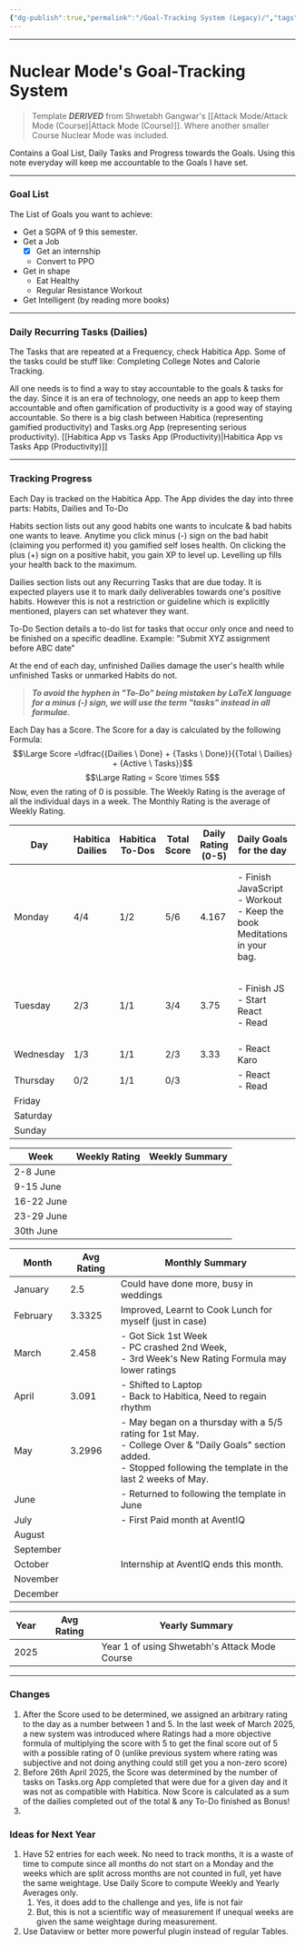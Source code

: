 ```yaml
---
{"dg-publish":true,"permalink":"/Goal-Tracking System (Legacy)/","tags":["Productivity"]}
---
```



---
# Nuclear Mode's Goal-Tracking System
> Template ***DERIVED*** from Shwetabh Gangwar's [[Attack Mode/Attack Mode (Course)\|Attack Mode (Course)]]. Where another smaller Course Nuclear Mode was included.

Contains a Goal List, Daily Tasks and Progress towards the Goals.
Using this note everyday will keep me accountable to the Goals I have set.

---
### Goal List
The List of Goals you want to achieve:
- Get a SGPA of 9 this semester.
- Get a Job
	- [x] Get an internship
	- Convert to PPO
- Get in shape
	- Eat Healthy
	- Regular Resistance Workout
- Get Intelligent (by reading more books)

---
### Daily Recurring Tasks (Dailies)
The Tasks that are repeated at a Frequency, check Habitica App. Some of the tasks could be stuff like: Completing College Notes and Calorie Tracking.

All one needs is to find a way to stay accountable to the goals & tasks for the day. Since it is an era of technology, one needs an app to keep them accountable and often gamification of productivity is a good way of staying accountable. 
So there is a big clash between Habitica (representing gamified productivity) and Tasks.org App (representing serious productivity).
[[Habitica App vs Tasks App (Productivity)\|Habitica App vs Tasks App (Productivity)]]

---
### Tracking Progress
Each Day is tracked on the Habitica App. 
The App divides the day into three parts: Habits, Dailies and To-Do

Habits section lists out any good habits one wants to inculcate & bad habits one wants to leave. Anytime you click minus (-) sign on the bad habit (claiming you performed it) you gamified self loses health. On clicking the plus (+) sign on a positive habit, you gain XP to level up. Levelling up fills your health back to the maximum.

Dailies section lists out any Recurring Tasks that are due today. It is expected players use it to mark daily deliverables towards one's positive habits. However this is not a restriction or guideline which is explicitly mentioned, players can set whatever they want.

To-Do Section details a to-do list for tasks that occur only once and need to be finished on a specific deadline. Example: "Submit XYZ assignment before ABC date"

At the end of each day, unfinished Dailies damage the user's health while unfinished Tasks or unmarked Habits do not.

> ***To avoid the hyphen in "To-Do" being mistaken by LaTeX language for a minus (-) sign, we will use the term "tasks" instead in all formulae.***

Each Day has a Score. The Score for a day is calculated by the following Formula:
$$\Large Score =\dfrac{{Dailies \ Done} + {Tasks \ Done}}{{Total \ Dailies} + {Active \ Tasks}}$$
$$\Large Rating = Score \times 5$$
Now, even the rating of 0 is possible.
The Weekly Rating is the average of all the individual days in a week. The Monthly Rating is the average of Weekly Rating.

| Day       | Habitica Dailies | Habitica To-Dos | Total<br>Score | Daily Rating <br>(0-5) | Daily Goals for the day                                                      | Daily Summary of the day                                                              |
| --------- | ---------------- | --------------- | -------------- | ---------------------- | ---------------------------------------------------------------------------- | ------------------------------------------------------------------------------------- |
| Monday    | 4/4              | 1/2             | 5/6            | 4.167                  | - Finish JavaScript<br>- Workout<br>- Keep the book Meditations in your bag. | - Workout done<br>- Couldn't finish JavaScript.<br>- Kept the book Meditations in bag |
| Tuesday   | 2/3              | 1/1             | 3/4            | 3.75                   | - Finish JS<br>- Start React<br>- Read                                       | - Finished JS<br>- Started React<br>- Read some                                       |
| Wednesday | 1/3              | 1/1             | 2/3            | 3.33                   | - React Karo<br>                                                             | - React Ki                                                                            |
| Thursday  | 0/2              | 1/1             | 0/3            |                        | - React<br>- Read                                                            | - React                                                                               |
| Friday    |                  |                 |                |                        |                                                                              |                                                                                       |
| Saturday  |                  |                 |                |                        |                                                                              |                                                                                       |
| Sunday    |                  |                 |                |                        |                                                                              |                                                                                       |


| Week       | Weekly Rating | Weekly Summary |
| ---------- | ------------- | -------------- |
| 2-8 June   |               |                |
| 9-15 June  |               |                |
| 16-22 June |               |                |
| 23-29 June |               |                |
| 30th June  |               |                |


| Month     | Avg Rating | Monthly Summary                                                                                                                                                            |
| --------- | ---------- | -------------------------------------------------------------------------------------------------------------------------------------------------------------------------- |
| January   | 2.5        | Could have done more, busy in weddings                                                                                                                                     |
| February  | 3.3325     | Improved, Learnt to Cook Lunch for myself (just in case)                                                                                                                   |
| March     | 2.458      | - Got Sick 1st Week <br>- PC crashed 2nd Week, <br>- 3rd Week's New Rating Formula may lower ratings                                                                       |
| April     | 3.091      | - Shifted to Laptop <br>- Back to Habitica, Need to regain rhythm                                                                                                          |
| May       | 3.2996     | - May began on a thursday with a 5/5 rating for 1st May. <br>- College Over & "Daily Goals" section added.<br>- Stopped following the template in the last 2 weeks of May. |
| June      |            | - Returned to following the template in June                                                                                                                               |
| July      |            | - First Paid month at AventIQ                                                                                                                                              |
| August    |            |                                                                                                                                                                            |
| September |            |                                                                                                                                                                            |
| October   |            | Internship at AventIQ ends this month.                                                                                                                                     |
| November  |            |                                                                                                                                                                            |
| December  |            |                                                                                                                                                                            |


| Year | Avg Rating | Yearly Summary                                |
| ---- | ---------- | --------------------------------------------- |
| 2025 |            | Year 1 of using Shwetabh's Attack Mode Course |


---
### Changes
1. After the Score used to be determined, we assigned an arbitrary rating to the day as a number between 1 and 5. In the last week of March 2025, a new system was introduced where Ratings had a more objective formula of multiplying the score with 5 to get the final score out of 5 with a possible rating of 0 (unlike previous system where rating was subjective and not doing anything could still get you a non-zero score)
2. Before 26th April 2025, the Score was determined by the number of tasks on Tasks.org App completed that were due for a given day and it was not as compatible with Habitica. Now Score is calculated as a sum of the dailies completed out of the total & any To-Do finished as Bonus!
3. 


### Ideas for Next Year
1. Have 52 entries for each week. No need to track months, it is a waste of time to compute since all months do not start on a Monday and the weeks which are split across months are not counted in full, yet have the same weightage. Use Daily Score to compute Weekly and Yearly Averages only.
	1. Yes, it does add to the challenge and yes, life is not fair
	2. But, this is not a scientific way of measurement if unequal weeks are given the same weightage during measurement.
2. Use Dataview or better more powerful plugin instead of regular Tables. 